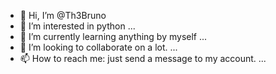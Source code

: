- 👋 Hi, I’m @Th3Bruno
- 👀 I’m interested in python ...
- 🌱 I’m currently learning anything by myself ...
- 💞️ I’m looking to collaborate on a lot. ...
- 📫 How to reach me: just send a message to my account. ...

<!---
Th3Bruno/Th3Bruno is a ✨ special ✨ repository because its `README.md` (this file) appears on your GitHub profile.
You can click the Preview link to take a look at your changes.
--->
